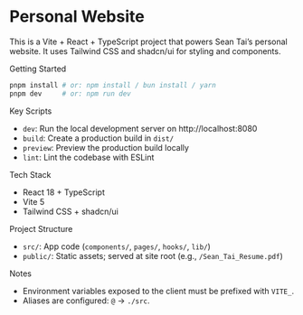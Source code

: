 # Personal Website

This is a Vite + React + TypeScript project that powers Sean Tai’s personal website. It uses Tailwind CSS and shadcn/ui for styling and components.

Getting Started

```sh
pnpm install # or: npm install / bun install / yarn
pnpm dev     # or: npm run dev
```

Key Scripts
- `dev`: Run the local development server on http://localhost:8080
- `build`: Create a production build in `dist/`
- `preview`: Preview the production build locally
- `lint`: Lint the codebase with ESLint

Tech Stack
- React 18 + TypeScript
- Vite 5
- Tailwind CSS + shadcn/ui

Project Structure
- `src/`: App code (`components/`, `pages/`, `hooks/`, `lib/`)
- `public/`: Static assets; served at site root (e.g., `/Sean_Tai_Resume.pdf`)

Notes
- Environment variables exposed to the client must be prefixed with `VITE_`.
- Aliases are configured: `@` → `./src`.
